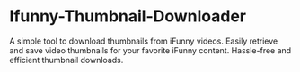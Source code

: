 # Ifunny-Thumbnail-Downloader
A simple tool to download thumbnails from iFunny videos. Easily retrieve and save video thumbnails for your favorite iFunny content. Hassle-free and efficient thumbnail downloads.
